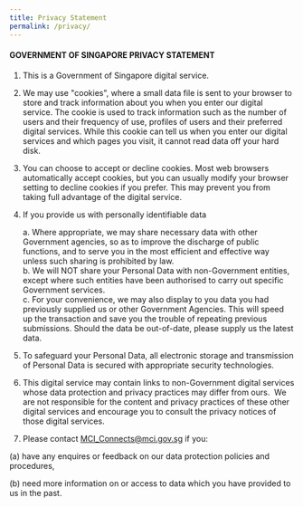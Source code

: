 ```yaml
---
title: Privacy Statement
permalink: /privacy/
---
```

#### GOVERNMENT OF SINGAPORE PRIVACY STATEMENT 

1. This is a Government of Singapore digital service.  
  
2. We may use "cookies", where a small data file is sent to your browser to store and track information about you when you enter our digital service. The cookie is used to track information such as the number of users and their frequency of use, profiles of users and their preferred digital services. While this cookie can tell us when you enter our digital services and which pages you visit, it cannot read data off your hard disk.  
  
3. You can choose to accept or decline cookies. Most web browsers automatically accept cookies, but you can usually modify your browser setting to decline cookies if you prefer. This may prevent you from taking full advantage of the digital service.   
  
4. If you provide us with personally identifiable data 

	a. Where appropriate, we may share necessary data with other Government agencies, so as to improve the discharge of public functions, and to serve you in the most efficient and effective way unless such sharing is prohibited by law.  
	b. We will NOT share your Personal Data with non-Government entities, except where such entities have been authorised to carry out specific Government services.  
	c. For your convenience, we may also display to you data you had previously supplied us or other Government Agencies. This will speed up the transaction and save you the trouble of repeating previous submissions. Should the data be out-of-date, please supply us the latest data.

5. To safeguard your Personal Data, all electronic storage and transmission of Personal Data is secured with appropriate security technologies.   
  
6. This digital service may contain links to non-Government digital services whose data protection and privacy practices may differ from ours.  We are not responsible for the content and privacy practices of these other digital services and encourage you to consult the privacy notices of those digital services.  
  
7. Please contact [MCI\_Connects@mci.gov.sg](mailto:MCI_Connects@mci.gov.sg) if you:

(a) have any enquires or feedback on our data protection policies and procedures,  
  
(b) need more information on or access to data which you have provided to us in the past.